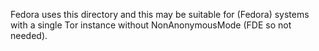 Fedora uses this directory and this may be suitable for (Fedora) systems
with a single Tor instance without NonAnonymousMode (FDE so not needed).
